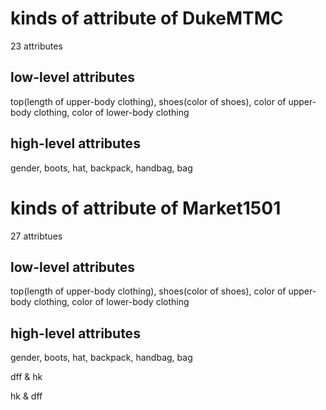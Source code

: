 # kinds of attribute of DukeMTMC

23 attributes

## low-level attributes

top(length of upper-body clothing), shoes(color of shoes), color of upper-body clothing, color of lower-body clothing

## high-level attributes

gender, boots, hat, backpack, handbag, bag

# kinds of attribute of Market1501

27 attribtues

## low-level attributes

top(length of upper-body clothing), shoes(color of shoes), color of upper-body clothing, color of lower-body clothing

## high-level attributes

gender, boots, hat, backpack, handbag, bag


dff & hk

hk & dff

